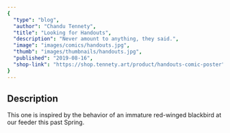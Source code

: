 ```yaml
---
{
  "type": "blog",
  "author": "Chandu Tennety",
  "title": "Looking for Handouts",
  "description": "Never amount to anything, they said.",
  "image": "images/comics/handouts.jpg",
  "thumb": "images/thumbnails/handouts.jpg",
  "published": "2019-08-16",
  "shop-link": "https://shop.tennety.art/product/handouts-comic-poster"
}
---
```


## Description
 This one is inspired by the behavior of an immature red-winged blackbird at our feeder this past Spring.
